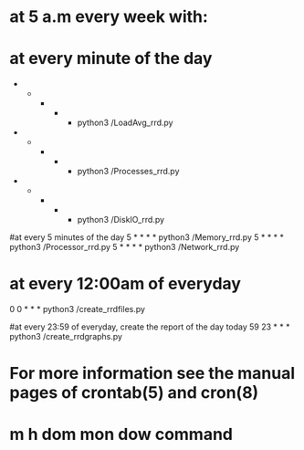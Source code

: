 # at 5 a.m every week with:
# at every minute of the day 
* * * * * python3 /LoadAvg_rrd.py
* * * * * python3 /Processes_rrd.py
* * * * * python3 /DiskIO_rrd.py

#at every 5 minutes of the day 
5 * * * * python3 /Memory_rrd.py
5 * * * * python3 /Processor_rrd.py
5 * * * * python3 /Network_rrd.py

# at every 12:00am of everyday 
0 0 * * * python3 /create_rrdfiles.py

#at every 23:59 of everyday, create the report of the day today 
59 23 * * * python3 /create_rrdgraphs.py

# For more information see the manual pages of crontab(5) and cron(8)
# 
# m h  dom mon dow   command

